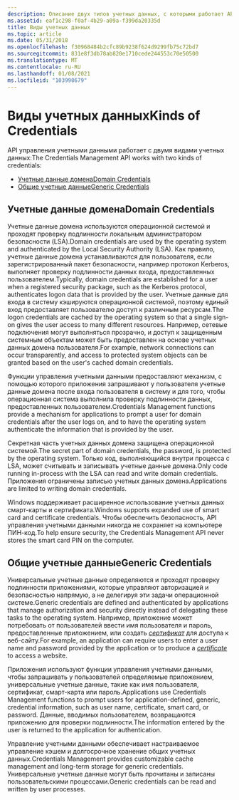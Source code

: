 ```yaml
---
description: Описание двух типов учетных данных, с которыми работает API управления учетными данными.
ms.assetid: eaf1c298-f0af-4b29-a09a-f399da20335d
title: Виды учетных данных
ms.topic: article
ms.date: 05/31/2018
ms.openlocfilehash: f30968484b2cfc89b9238f624d9299fb75c72bd7
ms.sourcegitcommit: 831e8f3db78ab820e1710cede244553c70e50500
ms.translationtype: MT
ms.contentlocale: ru-RU
ms.lasthandoff: 01/08/2021
ms.locfileid: "103998679"
---
```

# <a name="kinds-of-credentials"></a><span data-ttu-id="5ddb8-103">Виды учетных данных</span><span class="sxs-lookup"><span data-stu-id="5ddb8-103">Kinds of Credentials</span></span>

<span data-ttu-id="5ddb8-104">API управления учетными данными работает с двумя видами учетных данных:</span><span class="sxs-lookup"><span data-stu-id="5ddb8-104">The Credentials Management API works with two kinds of credentials:</span></span>

-   [<span data-ttu-id="5ddb8-105">Учетные данные домена</span><span class="sxs-lookup"><span data-stu-id="5ddb8-105">Domain Credentials</span></span>](#domain-credentials)
-   [<span data-ttu-id="5ddb8-106">Общие учетные данные</span><span class="sxs-lookup"><span data-stu-id="5ddb8-106">Generic Credentials</span></span>](#generic-credentials)

## <a name="domain-credentials"></a><span data-ttu-id="5ddb8-107">Учетные данные домена</span><span class="sxs-lookup"><span data-stu-id="5ddb8-107">Domain Credentials</span></span>

<span data-ttu-id="5ddb8-108">Учетные данные домена используются операционной системой и проходят проверку подлинности локальным администратором безопасности (LSA).</span><span class="sxs-lookup"><span data-stu-id="5ddb8-108">Domain credentials are used by the operating system and authenticated by the Local Security Authority (LSA).</span></span> <span data-ttu-id="5ddb8-109">Как правило, учетные данные домена устанавливаются для пользователя, если зарегистрированный пакет безопасности, например протокол Kerberos, выполняет проверку подлинности данных входа, предоставленных пользователем.</span><span class="sxs-lookup"><span data-stu-id="5ddb8-109">Typically, domain credentials are established for a user when a registered security package, such as the Kerberos protocol, authenticates logon data that is provided by the user.</span></span> <span data-ttu-id="5ddb8-110">Учетные данные для входа в систему кэшируются операционной системой, поэтому единый вход предоставляет пользователю доступ к различным ресурсам.</span><span class="sxs-lookup"><span data-stu-id="5ddb8-110">The logon credentials are cached by the operating system so that a single sign-on gives the user access to many different resources.</span></span> <span data-ttu-id="5ddb8-111">Например, сетевые подключения могут выполняться прозрачно, и доступ к защищенным системным объектам может быть предоставлен на основе учетных данных домена пользователя.</span><span class="sxs-lookup"><span data-stu-id="5ddb8-111">For example, network connections can occur transparently, and access to protected system objects can be granted based on the user's cached domain credentials.</span></span>

<span data-ttu-id="5ddb8-112">Функции управления учетными данными предоставляют механизм, с помощью которого приложения запрашивают у пользователя учетные данные домена после входа пользователя в систему и для того, чтобы операционная система выполнила проверку подлинности данных, предоставленных пользователем.</span><span class="sxs-lookup"><span data-stu-id="5ddb8-112">Credentials Management functions provide a mechanism for applications to prompt a user for domain credentials after the user logs on, and to have the operating system authenticate the information that is provided by the user.</span></span>

<span data-ttu-id="5ddb8-113">Секретная часть учетных данных домена защищена операционной системой.</span><span class="sxs-lookup"><span data-stu-id="5ddb8-113">The secret part of domain credentials, the password, is protected by the operating system.</span></span> <span data-ttu-id="5ddb8-114">Только код, выполняющийся внутри процесса с LSA, может считывать и записывать учетные данные домена.</span><span class="sxs-lookup"><span data-stu-id="5ddb8-114">Only code running in-process with the LSA can read and write domain credentials.</span></span> <span data-ttu-id="5ddb8-115">Приложения ограничены записью учетных данных домена.</span><span class="sxs-lookup"><span data-stu-id="5ddb8-115">Applications are limited to writing domain credentials.</span></span>

<span data-ttu-id="5ddb8-116">Windows поддерживает расширенное использование учетных данных смарт-карты и сертификата.</span><span class="sxs-lookup"><span data-stu-id="5ddb8-116">Windows supports expanded use of smart card and certificate credentials.</span></span> <span data-ttu-id="5ddb8-117">Чтобы обеспечить безопасность, API управления учетными данными никогда не сохраняет на компьютере ПИН-код.</span><span class="sxs-lookup"><span data-stu-id="5ddb8-117">To help ensure security, the Credentials Management API never stores the smart card PIN on the computer.</span></span>

## <a name="generic-credentials"></a><span data-ttu-id="5ddb8-118">Общие учетные данные</span><span class="sxs-lookup"><span data-stu-id="5ddb8-118">Generic Credentials</span></span>

<span data-ttu-id="5ddb8-119">Универсальные учетные данные определяются и проходят проверку подлинности приложениями, которые управляют авторизацией и безопасностью напрямую, а не делегируя эти задачи операционной системе.</span><span class="sxs-lookup"><span data-stu-id="5ddb8-119">Generic credentials are defined and authenticated by applications that manage authorization and security directly instead of delegating these tasks to the operating system.</span></span> <span data-ttu-id="5ddb8-120">Например, приложение может потребовать от пользователей ввести имя пользователя и пароль, предоставленные приложением, или создать [*сертификат*](../secgloss/c-gly.md) для доступа к веб-сайту.</span><span class="sxs-lookup"><span data-stu-id="5ddb8-120">For example, an application can require users to enter a user name and password provided by the application or to produce a [*certificate*](../secgloss/c-gly.md) to access a website.</span></span>

<span data-ttu-id="5ddb8-121">Приложения используют функции управления учетными данными, чтобы запрашивать у пользователей определяемые приложением, универсальные учетные данные, такие как имя пользователя, сертификат, смарт-карта или пароль.</span><span class="sxs-lookup"><span data-stu-id="5ddb8-121">Applications use Credentials Management functions to prompt users for application-defined, generic, credential information, such as user name, certificate, smart card, or password.</span></span> <span data-ttu-id="5ddb8-122">Данные, вводимых пользователем, возвращаются приложению для проверки подлинности.</span><span class="sxs-lookup"><span data-stu-id="5ddb8-122">The information entered by the user is returned to the application for authentication.</span></span>

<span data-ttu-id="5ddb8-123">Управление учетными данными обеспечивает настраиваемое управление кэшем и долгосрочное хранение общих учетных данных.</span><span class="sxs-lookup"><span data-stu-id="5ddb8-123">Credentials Management provides customizable cache management and long-term storage for generic credentials.</span></span> <span data-ttu-id="5ddb8-124">Универсальные учетные данные могут быть прочитаны и записаны пользовательскими процессами.</span><span class="sxs-lookup"><span data-stu-id="5ddb8-124">Generic credentials can be read and written by user processes.</span></span>

 

 

